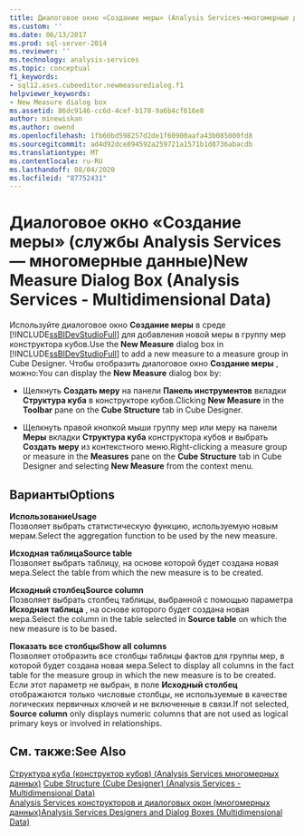 ```yaml
---
title: Диалоговое окно «Создание меры» (Analysis Services-многомерные данные) | Документация Майкрософт
ms.custom: ''
ms.date: 06/13/2017
ms.prod: sql-server-2014
ms.reviewer: ''
ms.technology: analysis-services
ms.topic: conceptual
f1_keywords:
- sql12.asvs.cubeeditor.newmeasuredialog.f1
helpviewer_keywords:
- New Measure dialog box
ms.assetid: 86dc9146-cc6d-4cef-b178-9a6b4cf616e8
author: minewiskan
ms.author: owend
ms.openlocfilehash: 1fb60bd598257d2de1f60900aafa43b085000fd8
ms.sourcegitcommit: ad4d92dce894592a259721a1571b1d8736abacdb
ms.translationtype: MT
ms.contentlocale: ru-RU
ms.lasthandoff: 08/04/2020
ms.locfileid: "87752431"
---
```

# <a name="new-measure-dialog-box-analysis-services---multidimensional-data"></a><span data-ttu-id="8f8f1-102">Диалоговое окно «Создание меры» (службы Analysis Services — многомерные данные)</span><span class="sxs-lookup"><span data-stu-id="8f8f1-102">New Measure Dialog Box (Analysis Services - Multidimensional Data)</span></span>
  <span data-ttu-id="8f8f1-103">Используйте диалоговое окно **Создание меры** в среде [!INCLUDE[ssBIDevStudioFull](../includes/ssbidevstudiofull-md.md)] для добавления новой меры в группу мер конструктора кубов.</span><span class="sxs-lookup"><span data-stu-id="8f8f1-103">Use the **New Measure** dialog box in [!INCLUDE[ssBIDevStudioFull](../includes/ssbidevstudiofull-md.md)] to add a new measure to a measure group in Cube Designer.</span></span> <span data-ttu-id="8f8f1-104">Чтобы отобразить диалоговое окно **Создание меры** , можно:</span><span class="sxs-lookup"><span data-stu-id="8f8f1-104">You can display the **New Measure** dialog box by:</span></span>  
  
-   <span data-ttu-id="8f8f1-105">Щелкнуть **Создать меру** на панели **Панель инструментов** вкладки **Структура куба** в конструкторе кубов.</span><span class="sxs-lookup"><span data-stu-id="8f8f1-105">Clicking **New Measure** in the **Toolbar** pane on the **Cube Structure** tab in Cube Designer.</span></span>  
  
-   <span data-ttu-id="8f8f1-106">Щелкнуть правой кнопкой мыши группу мер или меру на панели **Меры** вкладки **Структура куба** конструктора кубов и выбрать **Создать меру** из контекстного меню.</span><span class="sxs-lookup"><span data-stu-id="8f8f1-106">Right-clicking a measure group or measure in the **Measures** pane on the **Cube Structure** tab in Cube Designer and selecting **New Measure** from the context menu.</span></span>  
  
## <a name="options"></a><span data-ttu-id="8f8f1-107">Варианты</span><span class="sxs-lookup"><span data-stu-id="8f8f1-107">Options</span></span>  
 <span data-ttu-id="8f8f1-108">**Использование**</span><span class="sxs-lookup"><span data-stu-id="8f8f1-108">**Usage**</span></span>  
 <span data-ttu-id="8f8f1-109">Позволяет выбрать статистическую функцию, используемую новым мерам.</span><span class="sxs-lookup"><span data-stu-id="8f8f1-109">Select the aggregation function to be used by the new measure.</span></span>  
  
 <span data-ttu-id="8f8f1-110">**Исходная таблица**</span><span class="sxs-lookup"><span data-stu-id="8f8f1-110">**Source table**</span></span>  
 <span data-ttu-id="8f8f1-111">Позволяет выбрать таблицу, на основе которой будет создана новая мера.</span><span class="sxs-lookup"><span data-stu-id="8f8f1-111">Select the table from which the new measure is to be created.</span></span>  
  
 <span data-ttu-id="8f8f1-112">**Исходный столбец**</span><span class="sxs-lookup"><span data-stu-id="8f8f1-112">**Source column**</span></span>  
 <span data-ttu-id="8f8f1-113">Позволяет выбрать столбец таблицы, выбранной с помощью параметра **Исходная таблица** , на основе которого будет создана новая мера.</span><span class="sxs-lookup"><span data-stu-id="8f8f1-113">Select the column in the table selected in **Source table** on which the new measure is to be based.</span></span>  
  
 <span data-ttu-id="8f8f1-114">**Показать все столбцы**</span><span class="sxs-lookup"><span data-stu-id="8f8f1-114">**Show all columns**</span></span>  
 <span data-ttu-id="8f8f1-115">Позволяет отобразить все столбцы таблицы фактов для группы мер, в которой будет создана новая мера.</span><span class="sxs-lookup"><span data-stu-id="8f8f1-115">Select to display all columns in the fact table for the measure group in which the new measure is to be created.</span></span> <span data-ttu-id="8f8f1-116">Если этот параметр не выбран, в поле **Исходный столбец** отображаются только числовые столбцы, не используемые в качестве логических первичных ключей и не включенные в связи.</span><span class="sxs-lookup"><span data-stu-id="8f8f1-116">If not selected, **Source column** only displays numeric columns that are not used as logical primary keys or involved in relationships.</span></span>  
  
## <a name="see-also"></a><span data-ttu-id="8f8f1-117">См. также:</span><span class="sxs-lookup"><span data-stu-id="8f8f1-117">See Also</span></span>  
 <span data-ttu-id="8f8f1-118">[Структура куба &#40;конструктор кубов&#41; &#40;Analysis Services многомерных данных&#41;](cube-structure-cube-designer-analysis-services-multidimensional-data.md) </span><span class="sxs-lookup"><span data-stu-id="8f8f1-118">[Cube Structure &#40;Cube Designer&#41; &#40;Analysis Services - Multidimensional Data&#41;](cube-structure-cube-designer-analysis-services-multidimensional-data.md) </span></span>  
 [<span data-ttu-id="8f8f1-119">Analysis Services конструкторов и диалоговых окон &#40;многомерных данных&#41;</span><span class="sxs-lookup"><span data-stu-id="8f8f1-119">Analysis Services Designers and Dialog Boxes &#40;Multidimensional Data&#41;</span></span>](analysis-services-designers-and-dialog-boxes-multidimensional-data.md)  
  
  

